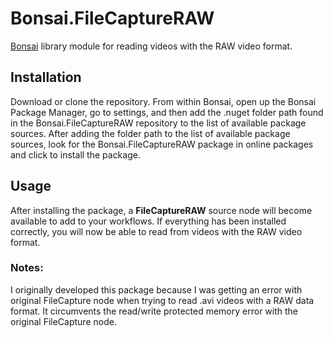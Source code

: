 # Bonsai.FileCaptureRAW
[Bonsai](https://bonsai-rx.org/) library module for reading videos with the RAW video format.

## Installation
Download or clone the repository. From within Bonsai, open up the Bonsai Package Manager, go to settings, and then add the .nuget folder path found in the Bonsai.FileCaptureRAW repository to the list of available package sources.
After adding the folder path to the list of available package sources, look for the Bonsai.FileCaptureRAW package in online packages and click to install the package.

## Usage
After installing the package, a **FileCaptureRAW** source node will become available to add to your workflows. 
If everything has been installed correctly, you will now be able to read from videos with the RAW video format.

### Notes:
I originally developed this package because I was getting an error with original FileCapture node when trying to read .avi videos with a RAW data format. It circumvents the read/write protected memory error with the original FileCapture node.
